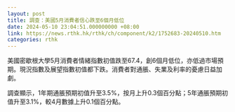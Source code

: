 ```yaml
---
layout: post
title: 調查：美國5月消費者信心跌至6個月低位
date: 2024-05-10 23:04:51.000000000 +08:00
link: https://news.rthk.hk/rthk/ch/component/k2/1752683-20240510.htm
categories: rthk
---
```


美國密歇根大學5月消費者情緒指數初值跌至67.4，創6個月低位，亦低過市場預期。現況指數及展望指數初值都下跌。消費者對通脹、失業及利率的憂慮日益加劇。

調查顯示，1年期通脹預期初值升至3.5%，按月上升0.3個百分點；5年通脹預期初值升至3.1%，較4月數據上升0.1個百分點。
